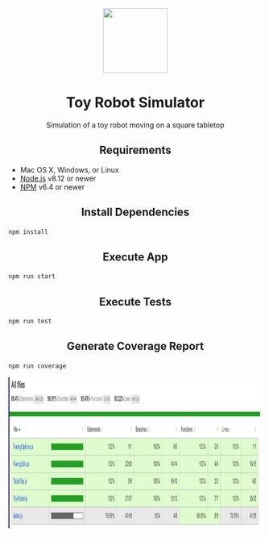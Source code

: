 <div align="center">
  <img width="128" height="128" src="http://icons.iconarchive.com/icons/diversity-avatars/avatars/128/robot-03-icon.png" />
  <h1>Toy Robot Simulator</h1>
  <p align="center">Simulation of a toy robot moving on a square tabletop</p>
</div>

<h2 align="center">Requirements</h2>

* Mac OS X, Windows, or Linux
* [Node.js](https://nodejs.org/) v8.12 or newer
* [NPM](https://www.npmjs.com/) v6.4 or newer

<h2 align="center">Install Dependencies</h2>

```bash
npm install
```

<h2 align="center">Execute App</h2>  

```bash
npm run start
```

<h2 align="center">Execute Tests</h2>  

```bash
npm run test
```

<h2 align="center">Generate Coverage Report</h2>  

```bash
npm run coverage
```

<img width="500" height="300" src="coverage/CoverageScreenshot.png" />